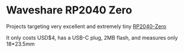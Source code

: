 
# Waveshare RP2040 Zero

Projects targeting very excellent and extremely tiny [RP2040-Zero](https://www.waveshare.com/wiki/RP2040-Zero)

It only costs USD$4, has a USB-C plug, 2MB flash, and measures only 18*23.5mm
